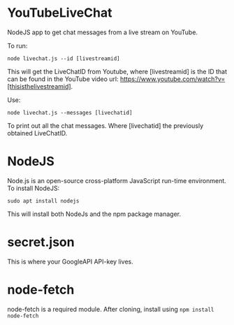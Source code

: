 # YouTubeLiveChat
NodeJS app to get chat messages from a live stream on YouTube. 

To run:

<code>node livechat.js --id [livestreamid]</code>

This will get the LiveChatID from Youtube, where [livestreamid] is the ID that can be found in the YouTube video url: https://www.youtube.com/watch?v=[thisisthelivestreamid]. 

Use:

<code>node livechat.js --messages [livechatid]</code> 

To print out all the chat messages. Where [livechatid] the previously obtained LiveChatID.

# NodeJS

Node.js is an open-source cross-platform JavaScript run-time environment. To install NodeJS:

<code>sudo apt install nodejs</code>

This will install both NodeJs and the npm package manager.

# secret.json
This is where your GoogleAPI API-key lives.

# node-fetch
node-fetch is a required module. After cloning, install using <code>npm install node-fetch</code>
